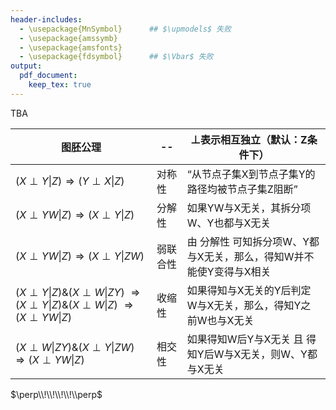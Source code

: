 ```yaml
---
header-includes:
  - \usepackage{MnSymbol}      ## $\upmodels$ 失败
  - \usepackage{amssymb}
  - \usepackage{amsfonts}
  - \usepackage{fdsymbol}      ## $\Vbar$ 失败
output:
  pdf_document:
    keep_tex: true
---
```


<script>
MathJax = {
  tex: {
    inlineMath: [['$', '$'], ['\\(', '\\)']]
  },
  svg: {
    fontCache:   'global'   // 'local',or 'global' or 'none'
  }
};
</script>
<script type="text/javascript" id="MathJax-script" async
  src="https://cdn.jsdelivr.net/npm/mathjax@3/es5/tex-svg.js">
</script>


<style>
img{
    width: 60%;
}
table th:nth-of-type(5) {
    width: 20%;
}
</style>

<!-- https://bearnok.com/grva/en/knowledge/software/mathjax -->
<!-- https://tex.stackexchange.com/questions/562924/how-to-add-latex-packages-to-markdown -->



TBA



| 图胚公理 | -- | $\perp$表示相互独立（默认：Z条件下） |
| -- | -- | -- |
| $(X \perp Y \| Z) \Rightarrow (Y \perp X \| Z)$ | 对称性 | “从节点子集X到节点子集Y的路径均被节点子集Z阻断” |
| $(X \perp YW \| Z) \Rightarrow (X \perp Y \| Z)$ | 分解性 | 如果YW与X无关，其拆分项W、Y也都与X无关 |
| $(X \perp YW \| Z) \Rightarrow (X \perp Y \| ZW)$ | 弱联合性 | 由 分解性 可知拆分项W、Y都与X无关，那么，得知W并不能使Y变得与X相关 |
| $(X \perp Y \| Z) \& (X \perp W \| ZY)$ $\Rightarrow (X \perp Y \| Z) \& (X \perp W \| Z)$ $\Rightarrow (X \perp YW \| Z)$ | 收缩性 | 如果得知与X无关的Y后判定W与X无关，那么，得知Y之前W也与X无关 |
| $(X \perp W \| ZY) \& (X \perp Y \| ZW) \Rightarrow (X \perp YW \| Z)$ | 相交性 | 如果得知W后Y与X无关 且 得知Y后W与X无关，则W、Y都与X无关 |





$\perp\\!\\!\\!\\!\\perp$
